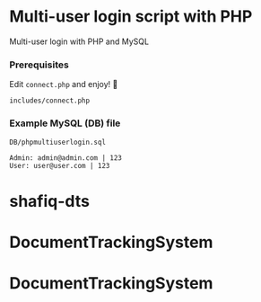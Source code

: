 # Multi-user login script with PHP
Multi-user login with PHP and MySQL

### Prerequisites

Edit `connect.php` and enjoy! 🙂

```
includes/connect.php
```

### Example MySQL (DB) file

```
DB/phpmultiuserlogin.sql
```
```
Admin: admin@admin.com | 123
User: user@user.com | 123
```
# shafiq-dts
# DocumentTrackingSystem
# DocumentTrackingSystem
